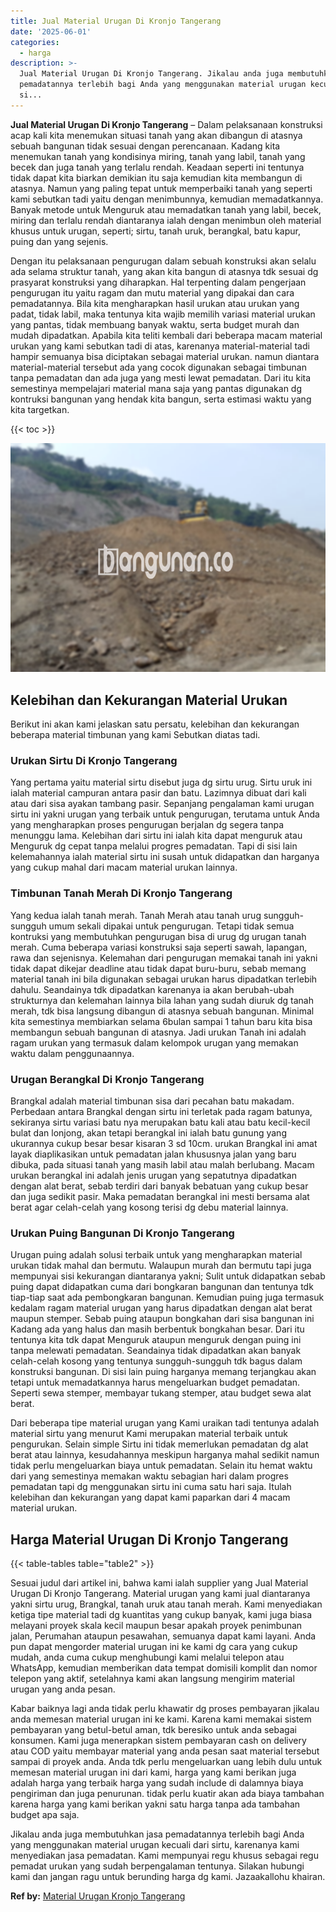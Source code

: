 ```yaml
---
title: Jual Material Urugan Di Kronjo Tangerang
date: '2025-06-01'
categories:
  - harga
description: >-
  Jual Material Urugan Di Kronjo Tangerang. Jikalau anda juga membutuhkan jasa
  pemadatannya terlebih bagi Anda yang menggunakan material urugan kecuali dari
  si...
---
```


**Jual Material Urugan Di Kronjo Tangerang** – Dalam pelaksanaan konstruksi acap kali kita menemukan situasi tanah yang akan dibangun di atasnya sebuah bangunan tidak sesuai dengan perencanaan. Kadang kita menemukan tanah yang kondisinya miring, tanah yang labil, tanah yang becek dan juga tanah yang terlalu rendah. Keadaan seperti ini tentunya tidak dapat kita biarkan demikian itu saja kemudian kita membangun di atasnya. Namun yang paling tepat untuk memperbaiki tanah yang seperti kami sebutkan tadi yaitu dengan menimbunnya, kemudian memadatkannya. Banyak metode untuk Menguruk atau memadatkan tanah yang labil, becek, miring dan terlalu rendah diantaranya ialah dengan menimbun oleh material khusus untuk urugan, seperti; sirtu, tanah uruk, berangkal, batu kapur, puing dan yang sejenis.

Dengan itu pelaksanaan pengurugan dalam sebuah konstruksi akan selalu ada selama struktur tanah, yang akan kita bangun di atasnya tdk sesuai dg prasyarat konstruksi yang diharapkan. Hal terpenting dalam pengerjaan pengurugan itu yaitu ragam dan mutu material yang dipakai dan cara pemadatannya. Bila kita mengharapkan hasil urukan atau urukan yang padat, tidak labil, maka tentunya kita wajib memilih variasi material urukan yang pantas, tidak membuang banyak waktu, serta budget murah dan mudah dipadatkan. Apabila kita teliti kembali dari beberapa macam material urukan yang kami sebutkan tadi di atas, karenanya material-material tadi hampir semuanya bisa diciptakan sebagai material urukan. namun diantara material-material tersebut ada yang cocok digunakan sebagai timbunan tanpa pemadatan dan ada juga yang mesti lewat pemadatan. Dari itu kita semestinya mempelajari material mana saja yang pantas digunakan dg kontruksi bangunan yang hendak kita bangun, serta estimasi waktu yang kita targetkan.

{{< toc >}}

![Jual Material Urugan Di Kronjo Tangerang](/images/jual-urugan-26.png)

## Kelebihan dan Kekurangan Material Urukan

Berikut ini akan kami jelaskan satu persatu, kelebihan dan kekurangan beberapa material timbunan yang kami Sebutkan diatas tadi.

### Urukan Sirtu Di Kronjo Tangerang

Yang pertama yaitu material sirtu disebut juga dg sirtu urug. Sirtu uruk ini ialah material campuran antara pasir dan batu. Lazimnya dibuat dari kali atau dari sisa ayakan tambang pasir. Sepanjang pengalaman kami urugan sirtu ini yakni urugan yang terbaik untuk pengurugan, terutama untuk Anda yang mengharapkan proses pengurugan berjalan dg segera tanpa menunggu lama. Kelebihan dari sirtu ini ialah kita dapat menguruk atau Menguruk dg cepat tanpa melalui progres pemadatan. Tapi di sisi lain kelemahannya ialah material sirtu ini susah untuk didapatkan dan harganya yang cukup mahal dari macam material urukan lainnya.

### Timbunan Tanah Merah Di Kronjo Tangerang

Yang kedua ialah tanah merah. Tanah Merah atau tanah urug sungguh-sungguh umum sekali dipakai untuk pengurugan. Tetapi tidak semua kontruksi yang membutuhkan pengurugan bisa di urug dg urugan tanah merah. Cuma beberapa variasi konstruksi saja seperti sawah, lapangan, rawa dan sejenisnya. Kelemahan dari pengurugan memakai tanah ini yakni tidak dapat dikejar deadline atau tidak dapat buru-buru, sebab memang material tanah ini bila digunakan sebagai urukan harus dipadatkan terlebih dahulu. Seandainya tdk dipadatkan karenanya ia akan berubah-ubah strukturnya dan kelemahan lainnya bila lahan yang sudah diuruk dg tanah merah, tdk bisa langsung dibangun di atasnya sebuah bangunan. Minimal kita semestinya membiarkan selama 6bulan sampai 1 tahun baru kita bisa membangun sebuah bangunan di atasnya. Jadi urukan Tanah ini adalah ragam urukan yang termasuk dalam kelompok urugan yang memakan waktu dalam penggunaannya.

### Urugan Berangkal Di Kronjo Tangerang

Brangkal adalah material timbunan sisa dari pecahan batu makadam. Perbedaan antara Brangkal dengan sirtu ini terletak pada ragam batunya, sekiranya sirtu variasi batu nya merupakan batu kali atau batu kecil-kecil bulat dan lonjong, akan tetapi berangkal ini ialah batu gunung yang ukurannya cukup besar besar kisaran 3 sd 10cm. urukan Brangkal ini amat layak diaplikasikan untuk pemadatan jalan khususnya jalan yang baru dibuka, pada situasi tanah yang masih labil atau malah berlubang. Macam urukan berangkal ini adalah jenis urugan yang sepatutnya dipadatkan dengan alat berat, sebab terdiri dari banyak bebatuan yang cukup besar dan juga sedikit pasir. Maka pemadatan berangkal ini mesti bersama alat berat agar celah-celah yang kosong terisi dg debu material lainnya.

### Urukan Puing Bangunan Di Kronjo Tangerang

Urugan puing adalah solusi terbaik untuk yang mengharapkan material urukan tidak mahal dan bermutu. Walaupun murah dan bermutu tapi juga mempunyai sisi kekurangan diantaranya yakni; Sulit untuk didapatkan sebab puing dapat didapatkan cuma dari bongkaran bangunan dan tentunya tdk tiap-tiap saat ada pembongkaran bangunan. Kemudian puing juga termasuk kedalam ragam material urugan yang harus dipadatkan dengan alat berat maupun stemper. Sebab puing ataupun bongkahan dari sisa bangunan ini Kadang ada yang halus dan masih berbentuk bongkahan besar. Dari itu tentunya kita tdk dapat Menguruk ataupun menguruk dengan puing ini tanpa melewati pemadatan. Seandainya tidak dipadatkan akan banyak celah-celah kosong yang tentunya sungguh-sungguh tdk bagus dalam konstruksi bangunan. Di sisi lain puing harganya memang terjangkau akan tetapi untuk memadatkannya harus mengeluarkan budget pemadatan. Seperti sewa stemper, membayar tukang stemper, atau budget sewa alat berat.

Dari beberapa tipe material urugan yang Kami uraikan tadi tentunya adalah material sirtu yang menurut Kami merupakan material terbaik untuk pengurukan. Selain simple Sirtu ini tidak memerlukan pemadatan dg alat berat atau lainnya, kesudahannya meskipun harganya mahal sedikit namun tidak perlu mengeluarkan biaya untuk pemadatan. Selain itu hemat waktu dari yang semestinya memakan waktu sebagian hari dalam progres pemadatan tapi dg menggunakan sirtu ini cuma satu hari saja. Itulah kelebihan dan kekurangan yang dapat kami paparkan dari 4 macam material urukan.

## Harga Material Urugan Di Kronjo Tangerang

{{< table-tables table="table2" >}}

Sesuai judul dari artikel ini, bahwa kami ialah supplier yang Jual Material Urugan Di Kronjo Tangerang. Material urugan yang kami jual diantaranya yakni sirtu urug, Brangkal, tanah uruk atau tanah merah. Kami menyediakan ketiga tipe material tadi dg kuantitas yang cukup banyak, kami juga biasa melayani proyek skala kecil maupun besar apakah proyek penimbunan jalan, Perumahan ataupun pesawahan, semuanya dapat kami layani. Anda pun dapat mengorder material urugan ini ke kami dg cara yang cukup mudah, anda cuma cukup menghubungi kami melalui telepon atau WhatsApp, kemudian memberikan data tempat domisili komplit dan nomor telepon yang aktif, setelahnya kami akan langsung mengirim material urugan yang anda pesan.

Kabar baiknya lagi anda tidak perlu khawatir dg proses pembayaran jikalau anda memesan material urugan ini ke kami. Karena kami memakai sistem pembayaran yang betul-betul aman, tdk beresiko untuk anda sebagai konsumen. Kami juga menerapkan sistem pembayaran cash on delivery atau COD yaitu membayar material yang anda pesan saat material tersebut sampai di proyek anda. Anda tdk perlu mengeluarkan uang lebih dulu untuk memesan material urugan ini dari kami, harga yang kami berikan juga adalah harga yang terbaik harga yang sudah include di dalamnya biaya pengiriman dan juga penurunan. tidak perlu kuatir akan ada biaya tambahan karena harga yang kami berikan yakni satu harga tanpa ada tambahan budget apa saja.

Jikalau anda juga membutuhkan jasa pemadatannya terlebih bagi Anda yang menggunakan material urugan kecuali dari sirtu, karenanya kami menyediakan jasa pemadatan. Kami mempunyai regu khusus sebagai regu pemadat urukan yang sudah berpengalaman tentunya. Silakan hubungi kami dan jangan ragu untuk berunding harga dg kami. Jazaakallohu khairan.

**Ref by:** [Material Urugan Kronjo Tangerang](https://id.wikipedia.org/wiki/Material)
